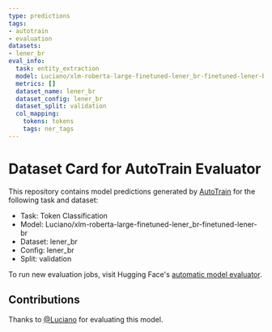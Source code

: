 ```yaml
---
type: predictions
tags:
- autotrain
- evaluation
datasets:
- lener_br
eval_info:
  task: entity_extraction
  model: Luciano/xlm-roberta-large-finetuned-lener_br-finetuned-lener-br
  metrics: []
  dataset_name: lener_br
  dataset_config: lener_br
  dataset_split: validation
  col_mapping:
    tokens: tokens
    tags: ner_tags
---
```

# Dataset Card for AutoTrain Evaluator

This repository contains model predictions generated by [AutoTrain](https://huggingface.co/autotrain) for the following task and dataset:

* Task: Token Classification
* Model: Luciano/xlm-roberta-large-finetuned-lener_br-finetuned-lener-br
* Dataset: lener_br
* Config: lener_br
* Split: validation

To run new evaluation jobs, visit Hugging Face's [automatic model evaluator](https://huggingface.co/spaces/autoevaluate/model-evaluator).

## Contributions

Thanks to [@Luciano](https://huggingface.co/Luciano) for evaluating this model.